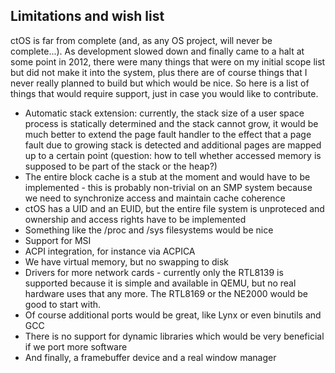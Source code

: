 ## Limitations and wish list


ctOS is far from complete (and, as any OS project, will never be complete...). As development slowed down and finally came to a halt at some point in 2012, there were many things that were on my initial scope list but did not make it into the system, plus there are of course things that I never really planned to build but which would be nice. So here is a list of things that would require support, just in case you would like to contribute.

* Automatic stack extension: currently, the stack size of a user space process is statically determined and the stack cannot grow, it would be much better to extend the page fault handler to the effect that a page fault due to growing stack is detected and additional pages are mapped up to a certain point (question: how to tell whether accessed memory is supposed to be part of the stack or the heap?)
* The entire block cache is a stub at the moment and would have to be implemented - this is probably non-trivial on an SMP system because we need to synchronize access and maintain cache coherence
* ctOS has a UID and an EUID, but the entire file system is unproteced and ownership and access rights have to be implemented
* Something like the /proc and /sys filesystems would be nice
* Support for MSI
* ACPI integration, for instance via ACPICA
* We have virtual memory, but no swapping to disk
* Drivers for more network cards - currently only the RTL8139 is supported because it is simple and available in QEMU, but no real hardware uses that any more. The RTL8169 or the NE2000 would be good to start with.
* Of course additional ports would be great, like Lynx or even binutils and GCC
* There is no support for dynamic libraries which would be very beneficial if we port more software
* And finally, a framebuffer device and a real window manager 

